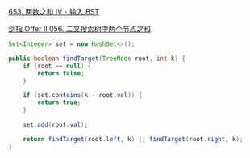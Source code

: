[653. 两数之和 IV - 输入 BST](https://leetcode-cn.com/problems/two-sum-iv-input-is-a-bst/)

[剑指 Offer II 056. 二叉搜索树中两个节点之和](https://leetcode-cn.com/problems/opLdQZ/)

```java
Set<Integer> set = new HashSet<>();

public boolean findTarget(TreeNode root, int k) {
    if (root == null) {
        return false;
    }

    if (set.contains(k - root.val)) {
        return true;
    }

    set.add(root.val);

    return findTarget(root.left, k) || findTarget(root.right, k);
}
```

